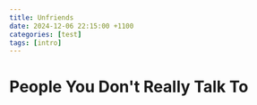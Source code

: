 ```yaml
---
title: Unfriends
date: 2024-12-06 22:15:00 +1100
categories: [test]
tags: [intro]
---
```


# People You Don't Really Talk To


